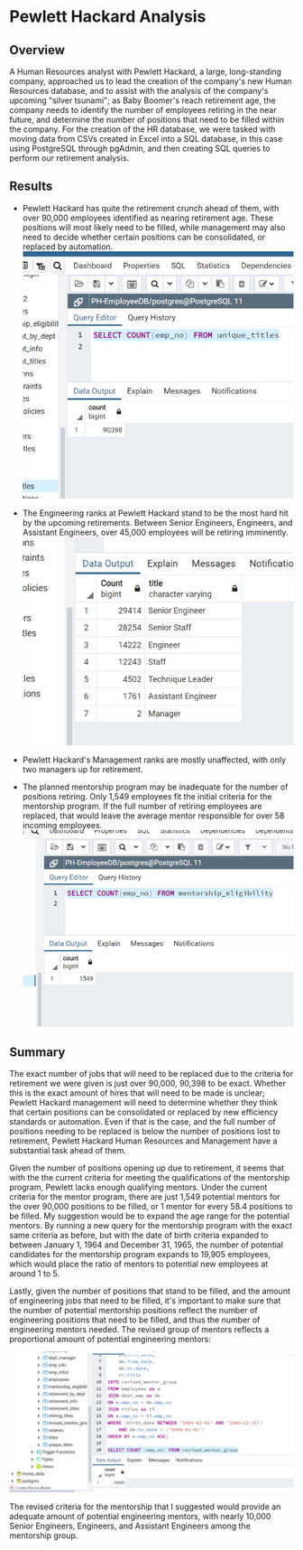 # Pewlett Hackard Analysis

## Overview

A Human Resources analyst with Pewlett Hackard, a large, long-standing company, approached us
to lead the creation of the company's new Human Resources database, and to assist with the analysis
of the company's upcoming "silver tsunami"; as Baby Boomer's reach retirement age, the company needs
to identify the number of employees retiring in the near future, and determine the number of 
positions that need to be filled within the company. For the creation of the HR database, we were 
tasked with moving data from CSVs created in Excel into a SQL database, in this case using PostgreSQL 
through pgAdmin, and then creating SQL queries to perform our retirement analysis. 


## Results

- Pewlett Hackard has quite the retirement crunch ahead of them, with over 90,000 employees identified
as nearing retirement age. These positions will most likely need to be filled, while management may 
also need to decide whether certain positions can be consolidated, or replaced by automation. 
![Number of Retiring Employees: 90,398](https://github.com/greensleeves8/Pewlett_Hackard_Analysis/blob/main/Resources/Retiring_Employees_Number.png)

- The Engineering ranks at Pewlett Hackard stand to be the most hard hit by the upcoming retirements.
Between Senior Engineers, Engineers, and Assistant Engineers, over 45,000 employees will be retiring 
imminently. 
![Number of Engineering Positions Retiring: 45,000+](https://github.com/greensleeves8/Pewlett_Hackard_Analysis/blob/main/Resources/Retiring_Titles_Dept.png)

- Pewlett Hackard's Management ranks are mostly unaffected, with only two managers up for retirement. 

- The planned mentorship program may be inadequate for the number of positions retiring. Only 1,549 
employees fit the initial criteria for the mentorship program. If the full number of retiring 
employees are replaced, that would leave the average mentor responsible for over 58 incoming employees. 
![Employees Eligible for Mentorship Program: 1549](https://github.com/greensleeves8/Pewlett_Hackard_Analysis/blob/main/Resources/Mentorship_Eligibilty.png)

## Summary

The exact number of jobs that will need to be replaced due to the criteria for retirement we were given
is just over 90,000, 90,398 to be exact. Whether this is the exact amount of hires that will need to
be made is unclear; Pewlett Hackard management will need to determine whether they think that certain 
positions can be consolidated or replaced by new efficiency standards or automation. Even if that is the
case, and the full number of positions needing to be replaced is below the number of positions lost to
retirement, Pewlett Hackard Human Resources and Management have a substantial task ahead of them.

Given the number of positions opening up due to retirement, it seems that with the the current criteria
for meeting the qualifications of the mentorship program, Pewlett lacks enough qualifying mentors. Under
the current criteria for the mentor program, there are just 1,549 potential mentors for the over 90,000
positions to be filled, or 1 mentor for every 58.4 positions to be filled. My suggestion would be to 
expand the age range for the potential mentors. By running a new query for the mentorship program with 
the exact same criteria as before, but with the date of birth criteria expanded to between January 1, 1964
and December 31, 1965, the number of potential candidates for the mentorship program expands to 19,905
employees, which would place the ratio of mentors to potential new employees at around 1 to 5. 

Lastly, given the number of positions that stand to be filled, and the amount of engineering jobs that 
need to be filled, it's important to make sure that the number of potential mentorship positions reflect the 
number of engineering positions that need to be filled, and thus the number of engineering mentors needed. 
The revised group of mentors reflects a proportional amount of potential engineering mentors:

![Revised Mentor Group](https://github.com/greensleeves8/Pewlett_Hackard_Analysis/blob/main/Resources/Revised_Mentor_group.png) 

The revised criteria for the mentorship that I suggested would provide an adequate amount of potential
engineering mentors, with nearly 10,000 Senior Engineers, Engineers, and Assistant Engineers among the 
mentorship group. 


